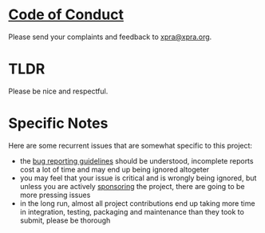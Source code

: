 # [Code of Conduct](https://www.contributor-covenant.org/version/2/1/code_of_conduct/)

Please send your complaints and feedback to [xpra@xpra.org](mailto:xpra@xpra.org).

# TLDR

Please be nice and respectful.

# Specific Notes
Here are some recurrent issues that are somewhat specific to this project:
* the [bug reporting guidelines](https://github.com/Xpra-org/xpra/wiki/Reporting-Bugs) should be understood, incomplete reports cost a lot of time and may end up being ignored altogeter
* you may feel that your issue is critical and is wrongly being ignored, but unless you are actively [sponsoring](https://github.com/Xpra-org/xpra/blob/master/docs/SPONSORS.md) the project, there are going to be more pressing issues
* in the long run, almost all project contributions end up taking more time in integration, testing, packaging and maintenance than they took to submit, please be thorough
